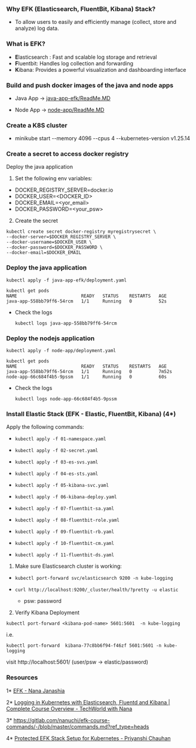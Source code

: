### Why EFK (Elasticsearch, FluentBit, Kibana) Stack?

- To allow users to easily and efficiently manage (collect, store and analyze) log data.

### What is EFK?

- **E**lasticsearch : Fast and scalable log storage and retrieval
- **F**luentbit: Handles log collection and forwarding
- **K**ibana:  Provides a powerful visualization and dashboarding interface

### Build and push docker images of the java and node apps

- Java App -> [java-app-efk/ReadMe.MD](java-app-efk/ReadMe.MD)

- Node App -> [node-app/ReadMe.MD](node-app/ReadMe.MD)

### Create a K8S cluster

- minikube start --memory 4096 --cpus 4 --kubernetes-version v1.25.14

### Create a secret to access docker registry
Deploy the java application
1. Set the following env variables:
  - DOCKER_REGISTRY_SERVER=docker.io
  - DOCKER_USER=<DOCKER_ID>
  - DOCKER_EMAIL=<yor_email>
  - DOCKER_PASSWORD=<your_psw>

2. Create the secret

```
kubectl create secret docker-registry myregistrysecret \
--docker-server=$DOCKER_REGISTRY_SERVER \
--docker-username=$DOCKER_USER \
--docker-password=$DOCKER_PASSWORD \
--docker-email=$DOCKER_EMAIL 
```

### Deploy the java application

```kubectl apply -f java-app-efk/deployment.yaml```

```
kubectl get pods
NAME                        READY   STATUS    RESTARTS   AGE
java-app-558bb79ff6-54rcm   1/1     Running   0          52s
```

- Check the logs

   ```kubectl logs java-app-558bb79ff6-54rcm```

### Deploy the nodejs application

```kubectl apply -f node-app/deployment.yaml```   

```
kubectl get pods
NAME                        READY   STATUS    RESTARTS   AGE
java-app-558bb79ff6-54rcm   1/1     Running   0          7m52s
node-app-66c684f4b5-9pssm   1/1     Running   0          60s
```

- Check the logs

   ```kubectl logs node-app-66c684f4b5-9pssm```

### Install Elastic Stack (EFK - Elastic, FluentBit, Kibana) (4*)

Apply the following commands:

- ```kubectl apply -f 01-namespace.yaml```

- ```kubectl apply -f 02-secret.yaml```

- ```kubectl apply -f 03-es-svs.yaml```

- ```kubectl apply -f 04-es-sts.yaml```

- ```kubectl apply -f 05-kibana-svc.yaml```

- ```kubectl apply -f 06-kibana-deploy.yaml```

- ```kubectl apply -f 07-fluentbit-sa.yaml```

- ```kubectl apply -f 08-fluentbit-role.yaml```

- ```kubectl apply -f 09-fluentbit-rb.yaml```

- ```kubectl apply -f 10-fluentbit-cm.yaml```

- ```kubectl apply -f 11-fluentbit-ds.yaml```


1. Make sure Elasticsearch cluster is working:

- ```kubectl port-forward svc/elasticsearch 9200 -n kube-logging```

- ```curl http://localhost:9200/_cluster/health/?pretty -u elastic```
  - psw: password

2. Verify Kibana Deployment 

```kubectl port-forward <kibana-pod-name> 5601:5601  -n kube-logging```

i.e.

```kubectl port-forward  kibana-77c8bb6f94-f46zf 5601:5601 -n kube-logging```

visit http://localhost:5601/ (user/psw -> elastic/password)


### Resources
1* [EFK - Nana Janashia](https://gitlab.com/nanuchi/efk-course-commands)

2* [Logging in Kubernetes with Elasticsearch, Fluentd and Kibana | Complete Course Overview - TechWorld with Nana](https://www.youtube.com/watch?v=I5c8Pfg2tys)

3* https://gitlab.com/nanuchi/efk-course-commands/-/blob/master/commands.md?ref_type=heads

4* [Protected EFK Stack Setup for Kubernetes - Priyanshi Chauhan](https://blog.opstree.com/2023/01/24/protected-efk-stack-setup-for-kubernetes/)